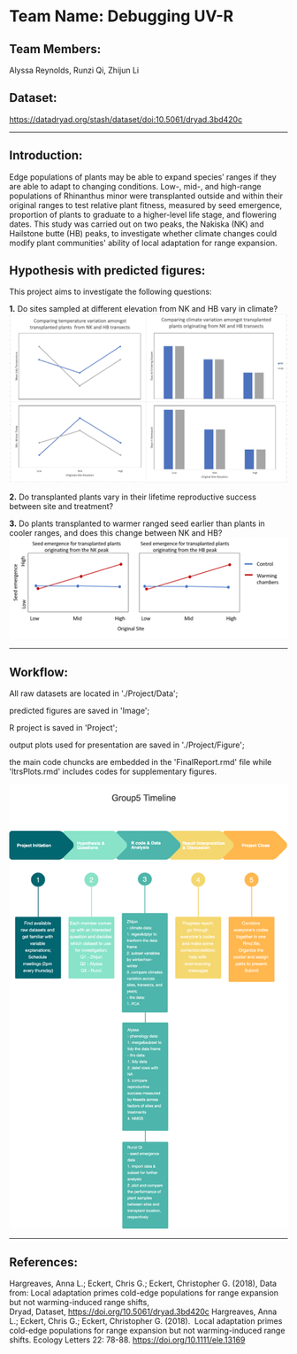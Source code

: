 # Team Name: Debugging UV-R 
## Team Members: 
Alyssa Reynolds, Runzi Qi, Zhijun Li
## Dataset:
https://datadryad.org/stash/dataset/doi:10.5061/dryad.3bd420c
***
## Introduction:
Edge populations of plants may be able to expand species’ ranges if they are able to adapt to changing conditions. Low-, mid-, and high-range populations of Rhinanthus minor were transplanted outside and within their original ranges to test relative plant fitness, measured by seed emergence, proportion of plants to graduate to a higher-level life stage, and flowering dates. This study was carried out on two peaks, the Nakiska (NK) and Hailstone butte (HB) peaks, to investigate whether climate changes could modify plant communities' ability of local adaptation for range expansion.

## Hypothesis with predicted figures:
This project aims to investigate the following questions:


**1.** Do sites sampled at different elevation from NK and HB vary in climate?
![climate variation](https://github.com/zazauwu/432_Group5/blob/main/Image/ClimateVariation.png)

**2.** Do transplanted plants vary in their lifetime reproductive success between site and treatment?

**3.** Do plants transplanted to warmer ranged seed earlier than plants in cooler ranges, and does this change between NK and HB?
![seed emergence by transect](https://github.com/zazauwu/432_Group5/blob/main/Image/SeedEmergence.PNG) 
***

## Workflow:

All raw datasets are located in './Project/Data';

predicted figures are saved in 'Image';

R project is saved in 'Project';

output plots used for presentation are saved in './Project/Figure';

the main code chuncks are embedded in the 'FinalReport.rmd' file while 'ltrsPlots.rmd' includes codes for supplementary figures.


![workflow diagram](https://github.com/zazauwu/432_Group5/blob/main/Image/workflow.png)

***
## References:
Hargreaves, Anna L.; Eckert, Chris G.; Eckert, Christopher G. (2018), Data from: Local adaptation primes cold-edge populations for range expansion but not warming-induced range shifts, Dryad, Dataset, https://doi.org/10.5061/dryad.3bd420c
Hargreaves, Anna L.; Eckert, Chris G.; Eckert, Christopher G. (2018).  Local adaptation primes cold-edge populations for range expansion but not warming-induced range shifts. Ecology Letters 22: 78-88. https://doi.org/10.1111/ele.13169


